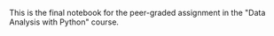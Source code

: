 This is the final notebook for the peer-graded assignment in the "Data Analysis with Python" course. 
